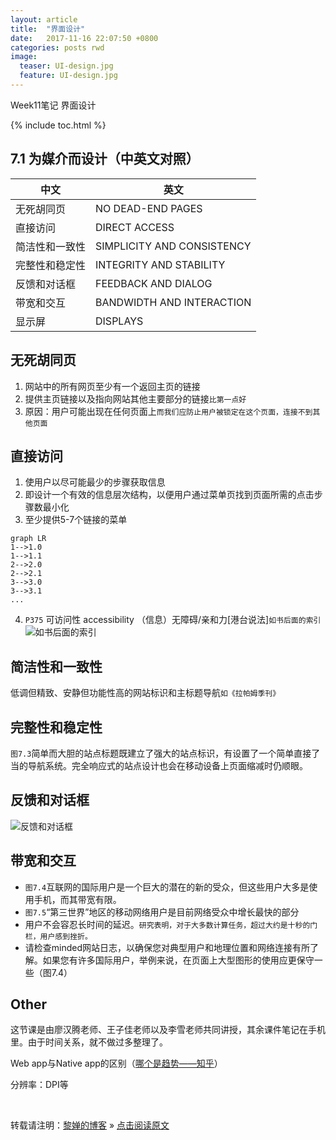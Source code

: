 ```yaml
---
layout: article
title:  "界面设计"
date:   2017-11-16 22:07:50 +0800
categories: posts rwd
image:
  teaser: UI-design.jpg
  feature: UI-design.jpg
---
```

Week11笔记 界面设计

{% include toc.html %}

## 7.1 为媒介而设计（中英文对照）

中文 | 英文
---|---
无死胡同页 | NO DEAD-END PAGES
直接访问 | DIRECT ACCESS
简洁性和一致性 | SIMPLICITY AND CONSISTENCY
完整性和稳定性 | INTEGRITY AND STABILITY
反馈和对话框 | FEEDBACK AND DIALOG
带宽和交互 | BANDWIDTH AND INTERACTION
显示屏 | DISPLAYS

## 无死胡同页
1. 网站中的所有网页至少有一个返回主页的链接
2. 提供主页链接以及指向网站其他主要部分的链接`比第一点好`
3. 原因：用户可能出现在任何页面上`而我们应防止用户被锁定在这个页面，连接不到其他页面`

## 直接访问
1. 使用户以尽可能最少的步骤获取信息
2. 即设计一个有效的信息层次结构，以便用户通过菜单页找到页面所需的点击步骤数最小化
3. 至少提供5-7个链接的菜单

```
graph LR
1-->1.0
1-->1.1
2-->2.0
2-->2.1
3-->3.0
3-->3.1
...

```

4. `P375` 可访问性 accessibility
 （信息）无障碍/亲和力[港台说法]`如书后面的索引`![如书后面的索引](https://note.youdao.com/yws/api/personal/file/2A240FD5416944EC8DC4C1FFA3778E38?method=download&shareKey=e062dae8497784acedbaa95a7ac02b0f)

## 简洁性和一致性
低调但精致、安静但功能性高的网站标识和主标题导航`如《拉帕姆季刊》`

## 完整性和稳定性
`图7.3`简单而大胆的站点标题既建立了强大的站点标识，有设置了一个简单直接了当的导航系统。完全响应式的站点设计也会在移动设备上页面缩减时仍顺眼。

## 反馈和对话框
![反馈和对话框](https://note.youdao.com/yws/api/personal/file/1985598710864FCEB375E8D73E10BA12?method=download&shareKey=56d9e35d61d1cc6533ced724e415b962)

## 带宽和交互
- `图7.4`互联网的国际用户是一个巨大的潜在的新的受众，但这些用户大多是使用手机，而其带宽有限。
- `图7.5`“第三世界”地区的移动网络用户是目前网络受众中增长最快的部分
- 用户不会容忍长时间的延迟。`研究表明，对于大多数计算任务，超过大约是十秒的门栏，用户感到挫折。`
- 请检查minded网站日志，以确保您对典型用户和地理位置和网络连接有所了解。如果您有许多国际用户，举例来说，在页面上大型图形的使用应更保守一些（图7.4）


## Other
这节课是由廖汉腾老师、王子佳老师以及李雪老师共同讲授，其余课件笔记在手机里。由于时间关系，就不做过多整理了。

Web app与Native app的区别（[哪个是趋势——知乎](https://www.zhihu.com/question/19558750)）

分辨率：DPI等 

<br>

转载请注明：[黎婵的博客](https://cherrylichan.github.io/) » [点击阅读原文](https://cherrylichan.github.io/posts/rwd/Week11_界面设计/)







